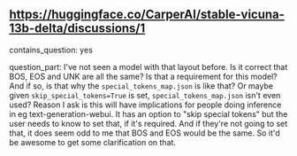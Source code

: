 ## https://huggingface.co/CarperAI/stable-vicuna-13b-delta/discussions/1

contains_question: yes

question_part: 
I've not seen a model with that layout before. Is it correct that BOS, EOS and UNK are all the same?
Is that a requirement for this model? And if so, is that why the `special_tokens_map.json` is like that?
Or maybe given `skip_special_tokens=True` is set, `special_tokens_map.json` isn't even used?
Reason I ask is this will have implications for people doing inference in eg text-generation-webui. It has an option to "skip special tokens" but the user needs to know to set that, if it's required.
And if they're not going to set that, it does seem odd to me that BOS and EOS would be the same.
So it'd be awesome to get some clarification on that.